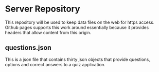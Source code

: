 # Server Repository

This repository will be used to keep data files on the web for https access. Github pages supports this work around essentially because it provides headers that allow content from this origin. 

## questions.json

This is a json file that contains thirty json objects that provide questions, options and correct answers to a quiz application.